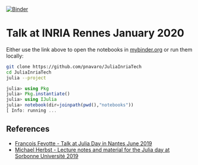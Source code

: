 [![Binder](https://mybinder.org/badge_logo.svg)](https://mybinder.org/v2/gh/juliavlasov/Numkin2019/master?filepath=notebooks)

# Talk at INRIA Rennes January 2020

Either use the link above to open the notebooks in
[mybinder.org](https://mybinder.org/v2/gh/pnvaro/JuliaInriaTech/master?filepath=notebooks) or
run them locally:

```bash
git clone https://github.com/pnavaro/JuliaInriaTech
cd JuliaInriaTech
julia --project
```

```julia
julia> using Pkg
julia> Pkg.instantiate()
julia> using IJulia
julia> notebook(dir=joinpath(pwd(),"notebooks"))
[ Info: running ...
```


## References

- [Francois Fevotte - Talk at Julia Day in Nantes June 2019](https://github.com/triscale-innov/Nantes2019)
- [Michael Herbst - Lecture notes and material for the Julia day at Sorbonne Université 2019](https://michael-herbst.com/teaching/2019-julia-day-jussieu/)
